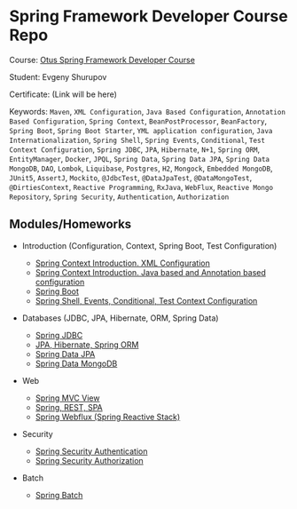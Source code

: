 # Spring Framework Developer Course Repo

Course: [Otus Spring Framework Developer Course](https://otus.ru/lessons/javaspring/)

Student: Evgeny Shurupov

Certificate: (Link will be here)

Keywords: `Maven`, `XML Configuration`, `Java Based Configuration`, `Annotation Based Configuration`,
`Spring Context`, `BeanPostProcessor`, `BeanFactory`, `Spring Boot`,
`Spring Boot Starter`, `YML application configuration`, `Java Internationalization`,
`Spring Shell`, `Spring Events`, `Conditional`, `Test Context Configuration`,
`Spring JDBC`, `JPA`, `Hibernate`, `N+1`, `Spring ORM`, `EntityManager`,
`Docker`,
`JPQL`, `Spring Data`, `Spring Data JPA`,
`Spring Data MongoDB`,
`DAO`, `Lombok`, `Liquibase`, `Postgres`, `H2`,
`Mongock`, `Embedded MongoDB`,
`JUnit5`, `AssertJ`, `Mockito`,
`@JdbcTest`, `@DataJpaTest`, `@DataMongoTest`, `@DirtiesContext`,
`Reactive Programming`, `RxJava`, `WebFlux`, `Reactive Mongo Repository`,
`Spring Security`, `Authentication`, `Authorization`

## Modules/Homeworks

- Introduction (Configuration, Context, Spring Boot, Test Configuration)
    - [Spring Context Introduction. XML Configuration](01-introduction-xml-configuration)
    - [Spring Context Introduction. Java based and Annotation based configuration](02-introduction-java-annotation-configuration)
    - [Spring Boot](03-spring-boot)
    - [Spring Shell, Events, Conditional, Test Context Configuration](05-spring-shell)

- Databases (JDBC, JPA, Hibernate, ORM, Spring Data)
    - [Spring JDBC](07-spring-jdbc)
    - [JPA, Hibernate, Spring ORM](09-jpa-hibernate-spring-orm)
    - [Spring Data JPA](11-spring-data-jpa)
    - [Spring Data MongoDB](13-spring-data-mongodb)

- Web
    - [Spring MVC View](15-spring-mvc-view)
    - [Spring, REST, SPA](16-spring-spa)
    - [Spring Webflux (Spring Reactive Stack)](20-webflux)

- Security
    - [Spring Security Authentication](23-security-authentication)
    - [Spring Security Authorization](25-authorization)

- Batch
    - [Spring Batch](26-spring-batch)
